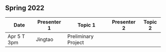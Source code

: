 ## Spring 2022

| Date             | Presenter 1 | Topic 1     | Presenter 2  | Topic 2                 |
|------------------|-------------|--------------|--------------|-----------------------------|
| Apr 5 T 3pm      | Jingtao     | Preliminary Project       || |


